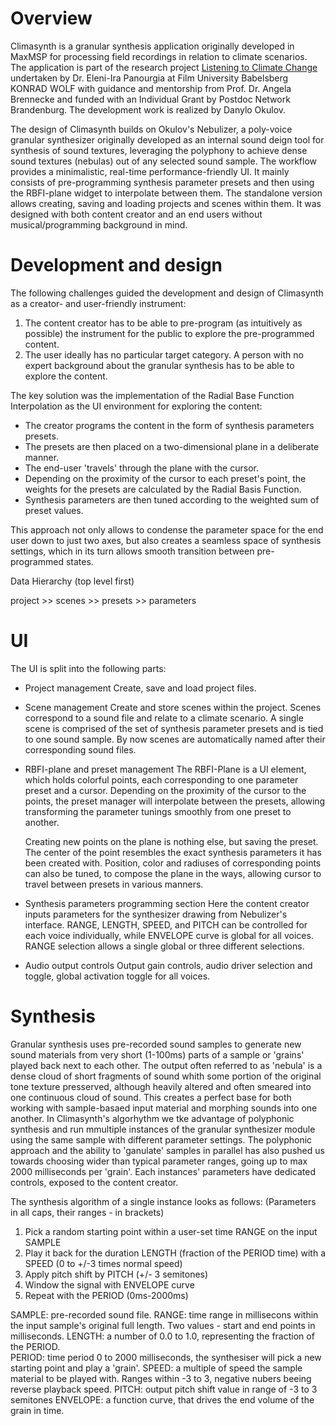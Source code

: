 # Overview

Climasynth is a granular synthesis application originally developed in MaxMSP for processing field recordings in relation to climate scenarios. The application is part of the research project [Listening to Climate Change](https://www.filmuniversitaet.de/forschung-transfer/forschung/projekte/projektseite/detail/listening-to-climate-change-the-role-of-sound-and-new-media-formats-for-enhancing-environmental-perception) undertaken by Dr. Eleni-Ira Panourgia at Film University Babelsberg KONRAD WOLF with guidance and mentorship from Prof. Dr. Angela Brennecke and funded with an Individual Grant by Postdoc Network Brandenburg. The development work is realized by Danylo Okulov.  

The design of Climasynth builds on Okulov's Nebulizer, a poly-voice granular synthesizer originally developed as an internal sound deign tool for synthesis of sound textures, leveraging the polyphony to achieve dense sound textures (nebulas) out of any selected sound sample. The workflow provides a minimalistic, real-time performance-friendly UI. It mainly consists of pre-programming synthesis parameter presets and then using the RBFI-plane widget to interpolate between them. 
The standalone version allows creating, saving and loading projects and scenes within them. It was designed with both content creator and an end users without musical/programming background in mind.  

# Development and design 

The following challenges guided the development and design of Climasynth as a creator- and user-friendly instrument: 
1. The content creator has to be able to pre-program (as intuitively as possible) the instrument for the public to explore the pre-programmed content. 
2. The user ideally has no particular target category. A person with no expert background about the granular synthesis has to be able to explore the content. 

The key solution was the implementation of the Radial Base Function Interpolation as the UI environment for exploring the content:

 - The creator programs the content in the form of synthesis parameters presets. 
 - The presets are then placed on a two-dimensional plane in a deliberate manner. 
 - The end-user 'travels' through the plane with the cursor.
 - Depending on the proximity of the cursor to each preset's point, the weights for the presets are calculated by the Radial Basis Function.
 - Synthesis parameters are then tuned according to the weighted sum of preset values.

This approach not only allows to condense the parameter space for the end user down to just two axes, but also creates a seamless space of synthesis settings, which in its turn allows smooth transition between pre-programmed states. 

Data Hierarchy (top level first)

project >> scenes >>  presets >>  parameters 


# UI

The UI is split into the following parts:

-  Project management
    Create, save and load project files.
    
-  Scene management 
	Create and store scenes within the project.
	Scenes correspond to a sound file and relate to a climate scenario.
	A single scene is comprised of the set of synthesis parameter presets and is tied to one sound sample. By now scenes are automatically named after their corresponding sound files.   
	
-  RBFI-plane and preset management
	 The RBFI-Plane is a UI element, which holds colorful points, each corresponding to one parameter preset and a cursor. Depending on the proximity of the cursor to the points, the preset manager will interpolate between the presets, allowing transforming the parameter tunings smoothly from one preset to another. 
	
	Creating new points on the plane is nothing else, but saving the preset. 
	The center of the point resembles the exact synthesis parameters it has been created with. 
	Position, color and radiuses of corresponding points can also be tuned, to compose the plane in the ways, allowing cursor to travel between presets in various manners.
	  
   
-  Synthesis parameters programming section
	Here the content creator inputs parameters for the synthesizer drawing from Nebulizer's interface. 
	RANGE, LENGTH, SPEED, and PITCH can be controlled for each voice individually, while ENVELOPE curve is global for all voices. RANGE selection allows a single global or three different selections. 
	
-  Audio output controls 
	Output gain controls, audio driver selection and toggle, global activation toggle for all voices.    

# Synthesis

Granular synthesis uses pre-recorded sound samples to generate new sound materials from very short (1-100ms) parts of a sample or 'grains' played back next to each other. The output often referred to as 'nebula' is a dense cloud of short fragments of sound whith some portion of the original tone texture presserved, although heavily altered and often smeared into one continuous cloud of sound. 
This creates a perfect base for both working with sample-basaed input material and morphing sounds into one another. 
In Climasynth's algorhythm we tke advantage of polyphonic synthesis and run mmultiple instances of the granular synthesizer module using the same sample with different parameter settings. The polyphonic approach and the ability to 'ganulate' samples in parallel has also pushed us towards choosing wider than typical parameter ranges, going up to max 2000 milliseconds per 'grain'. 
Each instances' parameters have dedicated controls, exposed to the content creator. 

The synthesis algorithm of a single instance looks as follows:
(Parameters in all caps, their ranges - in brackets)

1. Pick a random starting point within a user-set time RANGE on the input SAMPLE
2. Play it back for the duration LENGTH (fraction of the PERIOD time) with a SPEED (0 to +/-3 times normal speed)
3. Apply pitch shift by PITCH (+/- 3 semitones)
4. Window the signal with ENVELOPE curve
5. Repeat with the PERIOD (0ms-2000ms)

SAMPLE: pre-recorded sound file. 
RANGE: time range in millisecons within the input sample's original full length. Two values - start and end points in  milliseconds. 
LENGTH: a number of 0.0 to 1.0, representing the fraction of the PERIOD.  
PERIOD: time period 0 to 2000 milliseconds, the synthesiser will pick a new starting point and play a 'grain'. 
SPEED: a multiple of speed the sample material to be played with. Ranges within -3 to 3, negative nubers beeing reverse playback speed. 
PITCH: output pitch shift value in range of -3 to 3 semitones
ENVELOPE: a function curve, that drives the end volume of the grain in time.





